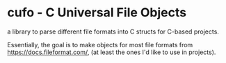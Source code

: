 # cufo - C Universal File Objects
a library to parse different file formats into C structs for C-based projects.

Essentially, the goal is to make objects for most file formats from https://docs.fileformat.com/, (at least the ones I'd like to use in projects).
